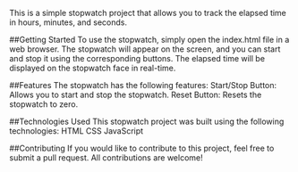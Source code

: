 This is a simple stopwatch project that allows you to track the elapsed time in hours, minutes, and seconds.

##Getting Started
To use the stopwatch, simply open the index.html file in a web browser. The stopwatch will appear on the screen, and you can start and stop it using the corresponding buttons. The elapsed time will be displayed on the stopwatch face in real-time.

##Features
The stopwatch has the following features:
Start/Stop Button: Allows you to start and stop the stopwatch.
Reset Button: Resets the stopwatch to zero.

##Technologies Used
This stopwatch project was built using the following technologies:
HTML
CSS
JavaScript

##Contributing
If you would like to contribute to this project, feel free to submit a pull request. All contributions are welcome!

